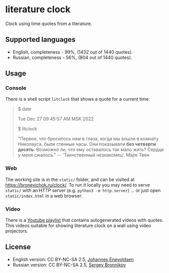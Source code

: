 # literature clock

Clock using time quotes from a literature.

## Supported languages

- English, completeness - 99%, (1432 out of 1440 quotes).
- Russian, completeness - 56%, (804 out of 1440 quotes).

## Usage

### Console

There is a shell script `litclock` that shows a quote for a current time:

> $ date
>
> Tue Dec 27 09:45:57 AM MSK 2022
>
> $ litclock
>
> "Первое, что бросилось нам в глаза, когда мы вошли в комнату Николауса,
> были стенные часы. Они показывали **без четверти десять**.
> Возможно ли, что ему оставалось так мало жить? Сердце у меня сжалось."
> -- 'Таинственный незнакомец', Марк Твен

### Web

The working site is in the `static/` folder, and can be visited at
https://bronevichok.ru/clock/. To run it locally you may need to serve `static/`
with an HTTP server (e.g. `python3 -m http.server`) ... or just open
`static/index.html` in a web browser.

### Video

There is a [Youtube playlist][youtube] that contains autogenerated
videos with quotes. This videos suitable for showing literature
clock on a wall using video projectors.

## License

- English version: CC BY-NC-SA 2.5, [Johannes Enevoldsen](https://jenevoldsen.com/)
- Russian version: CC BY-NC-SA 2.5, [Sergey Bronnikov](https://bronevichok.ru/)

[youtube]: https://www.youtube.com/watch?v=agdtDR0ML6w&list=PLJhgYyft6AM3zjhozIq4yWh6bCQchQOrR
